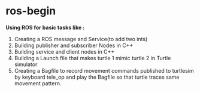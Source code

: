 # ros-begin
**Using ROS for basic tasks like :** 
1. Creating a ROS message and Service(to add two ints)
2. Building publisher and subscriber Nodes in C++
3. Building service and client nodes in C++
4. Building a Launch file that makes turtle 1 mimic turtle 2 in Turtle simulator
5. Creating a Bagfile to record movement commands published to turtlesim by keyboard tele_op 
 and play the Bagfile so that turtle traces same movement pattern.

